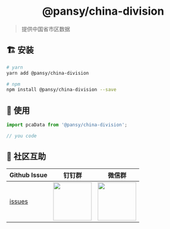 <h1 align="center">
  @pansy/china-division
</h1>

> 提供中国省市区数据

## 🏗 安装

```sh
# yarn
yarn add @pansy/china-division

# npm
npm install @pansy/china-division --save 
```

## 🔨 使用

```ts
import pcaData from '@pansy/china-division';

// you code
```

## 🌟 社区互助

| Github Issue                                                 | 钉钉群                                                                                     | 微信群                                                                                   |
| ------------------------------------------------------------ | ------------------------------------------------------------------------------------------ | ---------------------------------------------------------------------------------------- |
| [issues](https://github.com/pansyjs/china-division/issues) | <img src="https://github.com/alitajs/alita/blob/master/public/dingding.png" width="100" /> | <img src="https://github.com/alitajs/alita/blob/master/public/wechat.png" width="100" /> |
